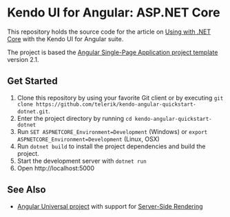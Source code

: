 # Kendo UI for Angular: ASP.NET Core

This repository holds the source code for the article on [Using with .NET Core](https://www.telerik.com/kendo-angular-ui/components/installation/dotnet-core/) with the Kendo UI for Angular suite.

The project is based the [Angular Single-Page Application project template](https://docs.microsoft.com/en-us/aspnet/core/spa/angular?tabs=netcore-cli) version 2.1.

## Get Started

1. Clone this repository by using your favorite Git client or by executing `git clone https://github.com/telerik/kendo-angular-quickstart-dotnet.git`.
1. Enter the project directory by running `cd kendo-angular-quickstart-dotnet`
1. Run `SET ASPNETCORE_Environment=Development` (Windows) or `export ASPNETCORE_Environment=Development` (Linux, OSX)
1. Run `dotnet build` to install the project dependencies and build the project.
1. Start the development server with `dotnet run`
1. Open http://localhost:5000

## See Also

* [Angular Universal project](https://github.com/telerik/kendo-angular-universal-demo) with support for [Server-Side Rendering](https://docs.microsoft.com/en-us/aspnet/core/spa/angular?tabs=netcore-cli#server-side-rendering)

